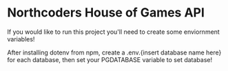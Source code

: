 # Northcoders House of Games API

If you would like to run this project you'll need to create some enviornment variables!

After installing dotenv from npm, create a .env.{insert database name here} for each database, then set your PGDATABASE variable to set database!



